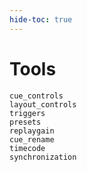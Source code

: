```yaml
---
hide-toc: true
---
```


# Tools

```{toctree}
cue_controls
layout_controls
triggers
presets
replaygain
cue_rename
timecode
synchronization
```